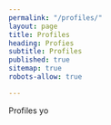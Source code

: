 ```yaml
---
permalink: "/profiles/"
layout: page
title: Profiles
heading: Profies
subtitle: Profiles
published: true
sitemap: true
robots-allow: true

---
```

Profiles yo